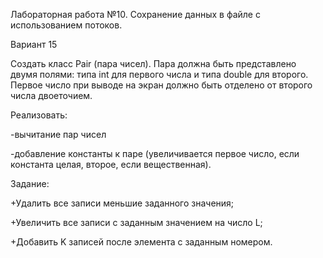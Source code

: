 Лабораторная работа №10. Сохранение данных в файле с использованием потоков.

Вариант 15

Создать класс Pair (пара чисел). Пара должна быть представлено двумя полями: типа int для первого числа и типа double для второго. Первое число при выводе на экран должно быть отделено от второго числа двоеточием.

Реализовать:

-вычитание пар чисел

-добавление константы к паре (увеличивается первое число, если константа целая, второе, если вещественная).

Задание:

+Удалить все записи меньшие заданного значения;

+Увеличить все записи с заданным значением на число L;

+Добавить K записей после элемента с заданным номером.
